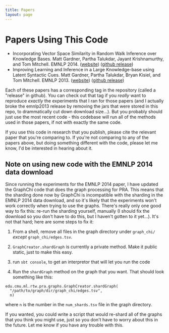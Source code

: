 ```yaml
---
title: Papers
layout: page
---
```

# Papers Using This Code

* Incorporating Vector Space Similarity in Random Walk Inference over Knowledge Bases.  Matt
  Gardner, Partha Talukdar, Jayant Krishnamurthy, and Tom Mitchell.  EMNLP 2014.
  ([website](http://rtw.ml.cmu.edu/emnlp2014_vector_space_pra))
  ([github release](https://github.com/matt-gardner/pra/releases/tag/emnlp2014))
* Improving Learning and Inference in a Large Knowledge-base using Latent Syntactic Cues.  Matt
  Gardner, Partha Talukdar, Bryan Kisiel, and Tom Mitchell.  EMNLP 2013.
  ([website](http://rtw.ml.cmu.edu/emnlp2013_pra))
  ([github release](https://github.com/matt-gardner/pra/releases/tag/emnlp2013))

Each of these papers has a corresponding tag in the repository (called a "release" in github).  You
can check out that tag if you _really_ want to reproduce _exactly_ the experiments that I ran for
those papers (and I actually broke the emnlp2013 release by removing the jars that were stored in
this repo, to drammatically cut down download size...).  But you probably should just use the most
recent code - this codebase will run all of the methods used in those papers, if not with exactly
the same code.

If you use this code in research that you publish, please cite the relevant paper that you're
comparing to.  If you're not comparing to any of the papers above, but doing something different
with the code, please let me know, I'd be interested in hearing about it.

## Note on using new code with the EMNLP 2014 data download

Since running the experiments for the EMNLP 2014 paper, I have updated the GraphChi code that does
the graph processing for PRA.  This means that the sharding done now by GraphChi is incompatible
with the sharding in the EMNLP 2014 data download, and so it's likely that the experiments won't
work correctly when trying to use the graphs.  There's really only one good way to fix this:
re-run the sharding yourself, manually (I should fix the download so you don't have to do this,
but I haven't gotten to it yet...).  It's not that hard; here are some steps to fix it:

1. From a shell, remove all files in the graph directory under `graph_chi/` _except_
   `graph_chi/edges.tsv`.

2. `GraphCreator.shardGraph` is currently a private method.  Make it public static, just to make
   this easy.

3. run `sbt console`, to get an interpretor that will let you run the code

4. Run the `shardGraph` method on the graph that you want.  That should look something like this:

```
edu.cmu.ml.rtw.pra.graphs.GraphCreator.shardGraph(
  "/path/to/graph/dir/graph_chi/edges.tsv",
  n)
```

where `n` is the number in the `num_shards.tsv` file in the graph directory.

If you wanted, you could write a script that would re-shard all of the graphs that you think you
might use, just so you don't have to worry about this in the future.  Let me know if you have any
trouble with this.
